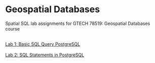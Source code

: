 # Geospatial Databases
 Spatial SQL lab assignments for GTECH 78519: Geospatial Databases course

 <br> [Lab 1: Basic SQL Query PostgreSQL](/labs/lab_01.md) <br>
 <br> [Lab 2: SQL Statements in PostgreSQL](/labs/lab_02.md) <br>